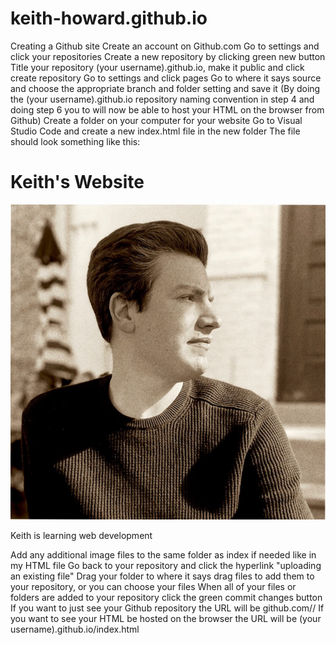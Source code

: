 # keith-howard.github.io
Creating a Github site
Create an account on Github.com
Go to settings and click your repositories
Create a new repository by clicking green new button
Title your repository (your username).github.io, make it public and click create repository
Go to settings and click pages
Go to where it says source and choose the appropriate branch and folder setting and save it
    (By doing the (your username).github.io repository naming convention in step 4
     and doing step 6 you to will now be able to host your HTML on the browser from Github)
Create a folder on your computer for your website
Go to Visual Studio Code and create a new index.html file in the new folder
    The file should look something like this:
        <html>
                <h1>Keith's Website</h1>
                <img src="githubpicture.jpeg"/>
                <p>Keith is learning web development</p>
        </html>
Add any additional image files to the same folder as index if needed like in my HTML file
Go back to your repository and click the hyperlink "uploading an existing file"
Drag your folder to where it says drag files to add them to your repository, or you can choose your files
When all of your files or folders are added to your repository click the green commit changes button 
If you want to just see your Github repository the URL will be github.com/<github username>/<repository name>
If you want to see your HTML be hosted on the browser the URL will be (your username).github.io/index.html
